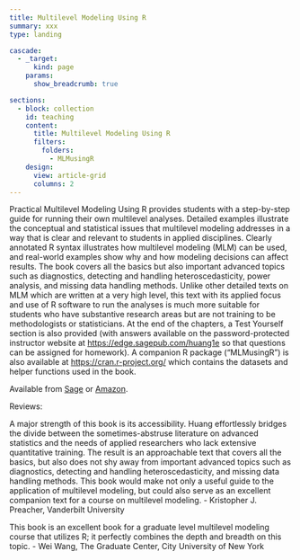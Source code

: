 ```yaml
---
title: Multilevel Modeling Using R
summary: xxx
type: landing

cascade:
  - _target:
      kind: page
    params:
      show_breadcrumb: true

sections:
  - block: collection
    id: teaching
    content:
      title: Multilevel Modeling Using R
      filters:
        folders:
          - MLMusingR
    design:
      view: article-grid
      columns: 2
---
```



Practical Multilevel Modeling Using R provides students with a step-by-step guide for running their own multilevel analyses. Detailed examples illustrate the conceptual and statistical issues that multilevel modeling addresses in a way that is clear and relevant to students in applied disciplines. Clearly annotated R syntax illustrates how multilevel modeling (MLM) can be used, and real-world examples show why and how modeling decisions can affect results. The book covers all the basics but also important advanced topics such as diagnostics, detecting and handling heteroscedasticity, power analysis, and missing data handling methods. Unlike other detailed texts on MLM which are written at a very high level, this text with its applied focus and use of R software to run the analyses is much more suitable for students who have substantive research areas but are not training to be methodologists or statisticians. At the end of the chapters, a Test Yourself section is also provided (with answers available on the password-protected instructor website at https://edge.sagepub.com/huang1e so that questions can be assigned for homework). A companion R package (“MLMusingR”) is also available at https://cran.r-project.org/ which contains the datasets and helper functions used in the book.

Available from [Sage](https://us.sagepub.com/en-us/nam/practical-multilevel-modeling-using-r/book276872?priorityCode=2B1659&utm_campaign=2B1659&utm_medium=email&utm_source=selligent&m_i=rEIPdGW5o6UrWOMrGcXiAJbEbA86tsw4%20Wq8ivW55VDMCZYoFvfJQqvaJWA_3Atpu6eeHMEvO4qepexTDiSBM_RW0IyNN9&M_BT=37409334049792) or [Amazon](https://www.amazon.com/Practical-Multilevel-Modeling-Quantitative-Techniques/dp/1071846124/ref=sr_1_1?keywords=practical+multilevel+modeling+using+r&qid=1671640128&sprefix=practical+multilevel+modeling%2Caps%2C1907&sr=8-1).

Reviews:

A major strength of this book is its accessibility. Huang effortlessly bridges the divide between the sometimes-abstruse literature on advanced statistics and the needs of applied researchers who lack extensive quantitative training. The result is an approachable text that covers all the basics, but also does not shy away from important advanced topics such as diagnostics, detecting and handling heteroscedasticity, and missing data handling methods. This book would make not only a useful guide to the application of multilevel modeling, but could also serve as an excellent companion text for a course on multilevel modeling. - Kristopher J. Preacher, Vanderbilt University

This book is an excellent book for a graduate level multilevel modeling course that utilizes R; it perfectly combines the depth and breadth on this topic. - Wei Wang, The Graduate Center, City University of New York